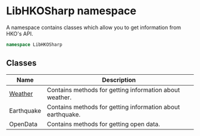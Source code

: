 # LibHKOSharp namespace

A namespace contains classes which allow you to get information from HKO's API.

```c#
namespace LibHKOSharp
```



## Classes

| Name                      | Description                                                |
| ------------------------- | ---------------------------------------------------------- |
| [Weather](Weather_class/) | Contains methods for getting information about weather.    |
| Earthquake                | Contains methods for getting information about earthquake. |
| OpenData                  | Contains methods for getting open data.                    |

